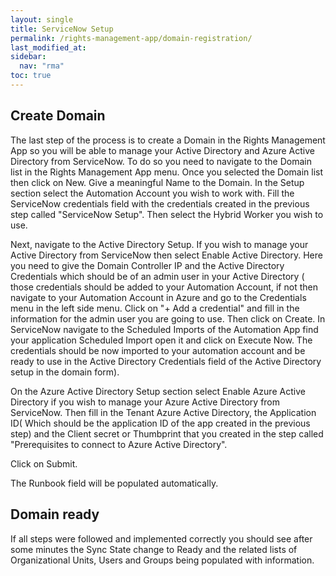 ```yaml
---
layout: single
title: ServiceNow Setup
permalink: /rights-management-app/domain-registration/
last_modified_at: 
sidebar:
  nav: "rma"
toc: true
---
```


## Create Domain

The last step of the process is to create a Domain in the Rights Management App so you will be able to manage your Active Directory and Azure Active Directory from ServiceNow. To do so you need to navigate to the Domain list in the Rights Management App menu. Once you selected the Domain list then click on New. Give a meaningful Name to the Domain. In the Setup section select the Automation Account you wish to work with. Fill the ServiceNow credentials field with the credentials created in the previous step called "ServiceNow Setup". Then select the Hybrid Worker you wish to use. 

Next, navigate to the Active Directory Setup. If you wish to manage your Active Directory from ServiceNow then select Enable Active Directory. Here you need to give the Domain Controller IP and the Active Directory Credentials which should be of an admin user in your Active Directory ( those credentials should be added to your Automation Account, if not then navigate to your Automation Account in Azure and go to the Credentials menu in the left side menu. Click on "+ Add a credential" and fill in the information for the admin user you are going to use. Then click on Create. In ServiceNow navigate to the Scheduled Imports of the Automation App find your application Scheduled Import open it and click on Execute Now. The credentials should be now imported to your automation account and be ready to use in the Active Directory Credentials field of the Active Directory setup in the domain form). 

On the Azure Active Directory Setup section select Enable Azure Active Directory if you wish to manage your Azure Active Directory from ServiceNow. Then fill in the Tenant Azure Active Directory, the Application ID( Which should be the application ID of the app created in the previous step) and the Client secret or Thumbprint that you created in the step called "Prerequisites to connect to Azure Active Directory".

Click on Submit.

The Runbook field will be populated automatically.

## Domain ready
If all steps were followed and implemented correctly you should see after some minutes the Sync State change to Ready and the related lists of Organizational Units, Users and Groups being populated with information.
